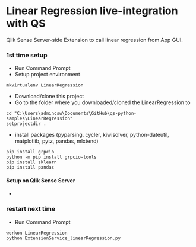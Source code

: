  # Linear Regression live-integration with QS
 
 Qlik Sense Server-side Extension to call linear regression from App GUI.
 
 ### 1st time setup
 * Run Command Prompt
 * Setup project environment 
```
mkvirtualenv LinearRegression
```
 * Download/clone this project 
 * Go to the folder where you downloaded/cloned the LinearRegression to
```
cd "C:\Users\admincsw\Documents\GitHub\qs-python-samples\LinearRegression"
setprojectdir .
```
 * install packages (pyparsing, cycler, kiwisolver, python-dateutil, matplotlib, pytz, pandas, mlxtend)
```
pip install grpcio
python -m pip install grpcio-tools
pip install sklearn
pip install pandas
``` 
#### Setup on Qlik Sense Server
 * 
### restart next time
 * Run Command Prompt
```
workon LinearRegression
python ExtensionService_linearRegression.py
```  
